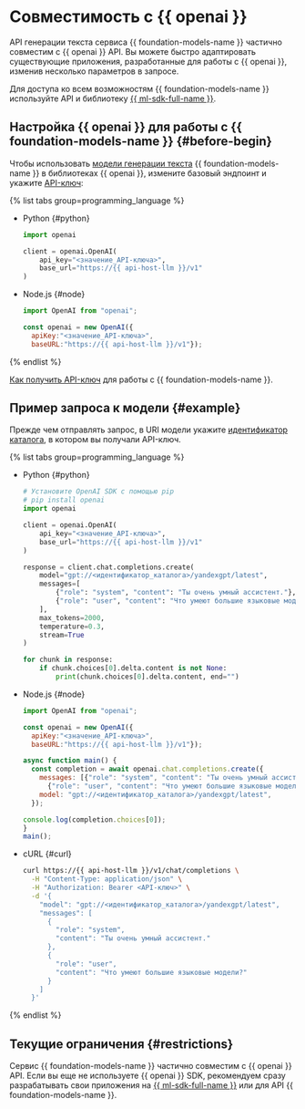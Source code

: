 # Совместимость с {{ openai }}

API генерации текста сервиса {{ foundation-models-name }} частично совместим с {{ openai }} API. Вы можете быстро адаптировать существующие приложения, разработанные для работы с {{ openai }}, изменив несколько параметров в запросе.

Для доступа ко всем возможностям {{ foundation-models-name }} используйте API и библиотеку [{{ ml-sdk-full-name }}](../sdk/index.md).

## Настройка {{ openai }} для работы с {{ foundation-models-name }} {#before-begin}

Чтобы использовать [модели генерации текста](./yandexgpt/models.md) {{ foundation-models-name }} в библиотеках {{ openai }}, измените базовый эндпоинт и укажите [API-ключ](../operations/get-api-key.md):

{% list tabs group=programming_language %}

- Python {#python}

  ```python
  import openai

  client = openai.OpenAI(
      api_key="<значение_API-ключа>",
      base_url="https://{{ api-host-llm }}/v1"
  )
  ```

- Node.js {#node}

  ```js
  import OpenAI from "openai";

  const openai = new OpenAI({
    apiKey:"<значение_API-ключа>",
    baseURL:"https://{{ api-host-llm }}/v1"});
  ```

{% endlist %}

[Как получить API-ключ](../operations/get-api-key.md) для работы с {{ foundation-models-name }}. 

## Пример запроса к модели {#example}

Прежде чем отправлять запрос, в URI модели укажите [идентификатор каталога](../../resource-manager/operations/folder/get-id.md), в котором вы получали API-ключ.

{% list tabs group=programming_language %}

- Python {#python}

  ```python
  # Установите OpenAI SDK с помощью pip
  # pip install openai 
  import openai

  client = openai.OpenAI(
      api_key="<значение_API-ключа>",
      base_url="https://{{ api-host-llm }}/v1"
  )

  response = client.chat.completions.create(
      model="gpt://<идентификатор_каталога>/yandexgpt/latest",
      messages=[
          {"role": "system", "content": "Ты очень умный ассистент."},
          {"role": "user", "content": "Что умеют большие языковые модели?"}
      ],
      max_tokens=2000,
      temperature=0.3,
      stream=True
  )

  for chunk in response:
      if chunk.choices[0].delta.content is not None:
          print(chunk.choices[0].delta.content, end="")
  ```

- Node.js {#node}

  ```js
  import OpenAI from "openai";

  const openai = new OpenAI({
    apiKey:"<значение_API-ключа>",
    baseURL:"https://{{ api-host-llm }}/v1"});

  async function main() {
    const completion = await openai.chat.completions.create({
      messages: [{"role": "system", "content": "Ты очень умный ассистент."},
        {"role": "user", "content": "Что умеют большие языковые модели?"}],
      model: "gpt://<идентификатор_каталога>/yandexgpt/latest",
    });

  console.log(completion.choices[0]);
  }
  main();
  ```

- cURL {#curl}

  ```bash
  curl https://{{ api-host-llm }}/v1/chat/completions \
    -H "Content-Type: application/json" \
    -H "Authorization: Bearer <API-ключ>" \
    -d '{
      "model": "gpt://<идентификатор_каталога>/yandexgpt/latest",
      "messages": [
        {
          "role": "system",
          "content": "Ты очень умный ассистент."
        },
        {
          "role": "user",
          "content": "Что умеют большие языковые модели?"
        }
      ]
    }'
  ```

{% endlist %}


## Текущие ограничения {#restrictions}

Сервис {{ foundation-models-name }} частично совместим с {{ openai }} API. Если вы еще не используете {{ openai }} SDK, рекомендуем сразу разрабатывать свои приложения на [{{ ml-sdk-full-name }}](../sdk/index.md) или для API {{ foundation-models-name }}.
